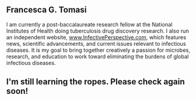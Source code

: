 ## Francesca G. Tomasi

I am currently a post-baccalaureate research fellow at the National Institutes of Health doing tuberculosis drug discovery research. I also run an independent website, www.InfectivePerspective.com, which features news, scientific advancements, and current issues relevant to infectious diseases. It is my goal to bring together creatively a passion for microbes, research, and education to work toward eliminating the burdens of global infectious diseases.

## I'm still learning the ropes. Please check again soon!
